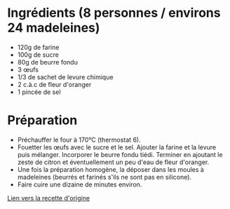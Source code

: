 # Ingrédients (8 personnes / environs 24 madeleines)
- 120g de farine
- 100g de sucre
- 80g de beurre fondu
- 3 œufs
- 1/3 de sachet de levure chimique
- 2 c.à.c de fleur d'oranger
- 1 pincée de sel

# Préparation
- Préchauffer le four à 170°C (thermostat 6).
- Fouetter les œufs avec le sucre et le sel. Ajouter la farine et la levure puis mélanger. Incorporer le beurre fondu tiédi. Terminer en ajoutant le zeste de citron et éventuellement un peu d'eau de fleur d'oranger.
- Une fois la préparation homogène, la déposer dans les moules à madeleines (beurrés et farinés s'ils ne sont pas en silicone).
- Faire cuire une dizaine de minutes environ.

[Lien vers la recette d'origine](https://cuisine.journaldesfemmes.fr/recette/344432-madeleines)
